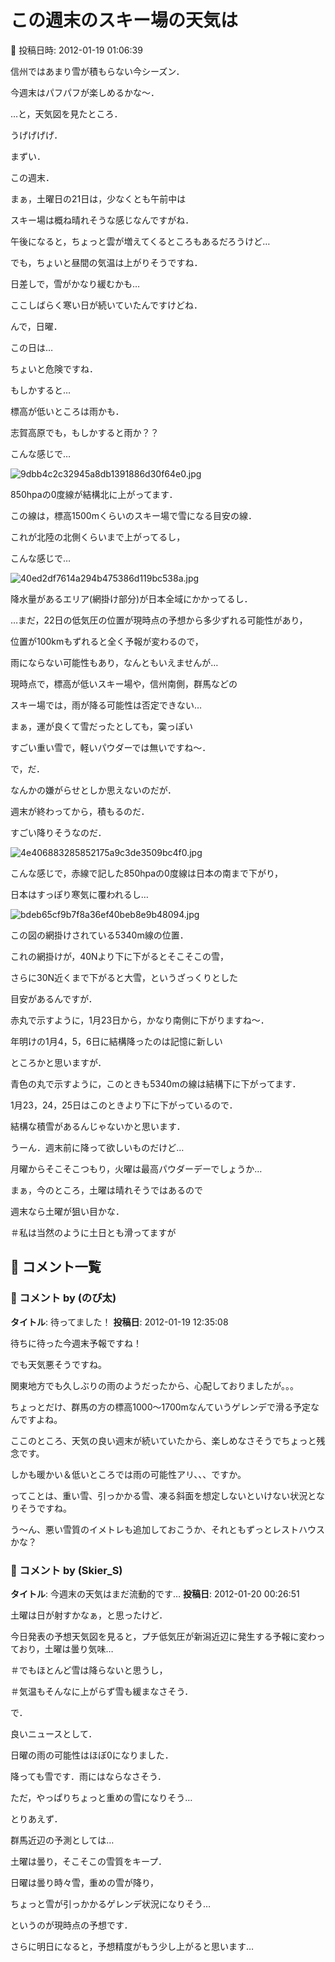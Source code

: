 # この週末のスキー場の天気は

📅 投稿日時: 2012-01-19 01:06:39

信州ではあまり雪が積もらない今シーズン．





今週末はパフパフが楽しめるかな～．


…と，天気図を見たところ．





うげげげげ．


まずい．


この週末．





まぁ，土曜日の21日は，少なくとも午前中は


スキー場は概ね晴れそうな感じなんですがね．


午後になると，ちょっと雲が増えてくるところもあるだろうけど…


でも，ちょいと昼間の気温は上がりそうですね．


日差しで，雪がかなり緩むかも…


ここしばらく寒い日が続いていたんですけどね．





んで，日曜．


この日は…


ちょいと危険ですね．


もしかすると…


標高が低いところは雨かも．


志賀高原でも，もしかすると雨か？？





こんな感じで…




![9dbb4c2c32945a8db1391886d30f64e0.jpg](images/9dbb4c2c32945a8db1391886d30f64e0.jpg)




850hpaの0度線が結構北に上がってます．


この線は，標高1500mくらいのスキー場で雪になる目安の線．


これが北陸の北側くらいまで上がってるし，


こんな感じで…




![40ed2df7614a294b475386d119bc538a.jpg](images/40ed2df7614a294b475386d119bc538a.jpg)




降水量があるエリア(網掛け部分)が日本全域にかかってるし．





…まだ，22日の低気圧の位置が現時点の予想から多少ずれる可能性があり，


位置が100kmもずれると全く予報が変わるので，


雨にならない可能性もあり，なんともいえませんが…


現時点で，標高が低いスキー場や，信州南側，群馬などの


スキー場では，雨が降る可能性は否定できない…





まぁ，運が良くて雪だったとしても，霙っぽい


すごい重い雪で，軽いパウダーでは無いですね～．





で，だ．


なんかの嫌がらせとしか思えないのだが．


週末が終わってから，積もるのだ．


すごい降りそうなのだ．




![4e406883285852175a9c3de3509bc4f0.jpg](images/4e406883285852175a9c3de3509bc4f0.jpg)




こんな感じで，赤線で記した850hpaの0度線は日本の南まで下がり，


日本はすっぽり寒気に覆われるし…







![bdeb65cf9b7f8a36ef40beb8e9b48094.jpg](images/bdeb65cf9b7f8a36ef40beb8e9b48094.jpg)




この図の網掛けされている5340m線の位置．


これの網掛けが，40Nより下に下がるとそこそこの雪，


さらに30N近くまで下がると大雪，というざっくりとした


目安があるんですが．





赤丸で示すように，1月23日から，かなり南側に下がりますね～．





年明けの1月4，5，6日に結構降ったのは記憶に新しい


ところかと思いますが．


青色の丸で示すように，このときも5340mの線は結構下に下がってます．


1月23，24，25日はこのときより下に下がっているので．


結構な積雪があるんじゃないかと思います．





うーん．週末前に降って欲しいものだけど…


月曜からそこそこつもり，火曜は最高パウダーデーでしょうか…





まぁ，今のところ，土曜は晴れそうではあるので


週末なら土曜が狙い目かな．


＃私は当然のように土日とも滑ってますが

## 💬 コメント一覧

### 💬 コメント by (のび太)
**タイトル**: 待ってました！
**投稿日**: 2012-01-19 12:35:08

待ちに待った今週末予報ですね！

でも天気悪そうですね。

関東地方でも久しぶりの雨のようだったから、心配しておりましたが。。。



ちょっとだけ、群馬の方の標高1000～1700mなんていうゲレンデで滑る予定なんですよね。



ここのところ、天気の良い週末が続いていたから、楽しめなさそうでちょっと残念です。

しかも暖かい＆低いところでは雨の可能性アリ、、、ですか。



ってことは、重い雪、引っかかる雪、凍る斜面を想定しないといけない状況となりそうですね。



う～ん、悪い雪質のイメトレも追加しておこうか、それともずっとレストハウスかな？

### 💬 コメント by (Skier_S)
**タイトル**: 今週末の天気はまだ流動的です…
**投稿日**: 2012-01-20 00:26:51

土曜は日が射すかなぁ，と思ったけど．

今日発表の予想天気図を見ると，プチ低気圧が新潟近辺に発生する予報に変わっており，土曜は曇り気味…

＃でもほとんど雪は降らないと思うし，

＃気温もそんなに上がらず雪も緩まなさそう．



で．

良いニュースとして．

日曜の雨の可能性はほぼ0になりました．

降っても雪です．雨にはならなさそう．

ただ，やっぱりちょっと重めの雪になりそう…



とりあえず．

群馬近辺の予測としては…

土曜は曇り，そこそこの雪質をキープ．

日曜は曇り時々雪，重めの雪が降り，

ちょっと雪が引っかかるゲレンデ状況になりそう…

というのが現時点の予想です．



さらに明日になると，予想精度がもう少し上がると思います…

